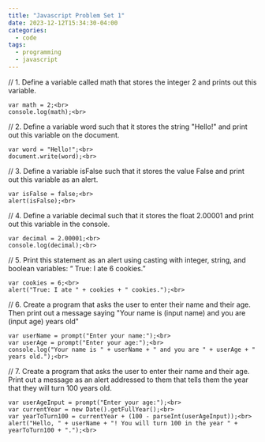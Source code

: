 ```yaml
---
title: "Javascript Problem Set 1"
date: 2023-12-12T15:34:30-04:00
categories:
  - code
tags:
  - programming
  - javascript
---
```


// 1. Define a variable called math that stores the integer 2 and prints out this variable.<br>
```
var math = 2;<br>
console.log(math);<br>
```

// 2. Define a variable word such that it stores the string "Hello!" and print out this variable on the document.<br>
```
var word = "Hello!";<br>
document.write(word);<br>
```

// 3. Define a variable isFalse such that it stores the value False and print out this variable as an alert.<br>
```
var isFalse = false;<br>
alert(isFalse);<br>
```

// 4. Define a variable decimal such that it stores the float 2.00001 and print out this variable in the console.<br>
```
var decimal = 2.00001;<br>
console.log(decimal);<br>
```

// 5. Print this statement as an alert using casting with integer, string, and boolean variables: “ True: I ate 6 cookies.”<br>
```
var cookies = 6;<br>
alert("True: I ate " + cookies + " cookies.");<br>
```

// 6. Create a program that asks the user to enter their name and their age. Then print out a message saying "Your name is (input name) and you are (input age) years old"<br>
```
var userName = prompt("Enter your name:");<br>
var userAge = prompt("Enter your age:");<br>
console.log("Your name is " + userName + " and you are " + userAge + " years old.");<br>
```

// 7. Create a program that asks the user to enter their name and their age. Print out a message as an alert addressed to them that tells them the year that they will turn 100 years old.<br>
```
var userAgeInput = prompt("Enter your age:");<br>
var currentYear = new Date().getFullYear();<br>
var yearToTurn100 = currentYear + (100 - parseInt(userAgeInput));<br>
alert("Hello, " + userName + "! You will turn 100 in the year " + yearToTurn100 + ".");<br>
```





[jekyll-docs]: https://jekyllrb.com/docs/home
[jekyll-gh]:   https://github.com/jekyll/jekyll
[jekyll-talk]: https://talk.jekyllrb.com/
